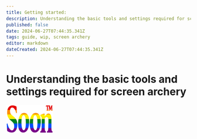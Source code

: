 ```yaml
---
title: Getting started:
description: Understanding the basic tools and settings required for screen archery
published: false
date: 2024-06-27T07:44:35.341Z
tags: guide, wip, screen archery
editor: markdown
dateCreated: 2024-06-27T07:44:35.341Z
---
```


# Understanding the basic tools and settings required for screen archery

![soon_tm.webp](/test/alithea/soon_tm.webp)